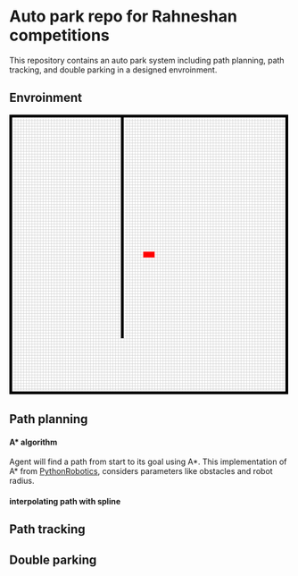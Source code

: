# Auto park repo for Rahneshan competitions
This repository contains an auto park system including path planning, path tracking, and double parking in a designed envroinment.

## Envroinment
![developed environment](extra/env.png)
## Path planning

#### A* algorithm
Agent will find a path from start to its goal using A*. This implementation of A* from [PythonRobotics](https://pythonrobotics.readthedocs.io/en/latest/modules/path_planning.html), considers parameters like obstacles and robot radius.

#### interpolating path with spline

## Path tracking

## Double parking
